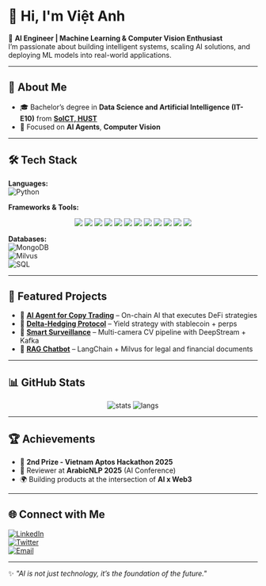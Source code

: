 # 👋 Hi, I'm Việt Anh  

🚀 **AI Engineer | Machine Learning & Computer Vision Enthusiast**  
I’m passionate about building intelligent systems, scaling AI solutions, and deploying ML models into real-world applications.  

---

## 🌟 About Me
- 🎓 Bachelor’s degree in **Data Science and Artificial Intelligence (IT-E10)** from [**SoICT, HUST**](https://soict.hust.edu.vn/)  
- 🎯 Focused on **AI Agents**, **Computer Vision** 
---

## 🛠️ Tech Stack

**Languages:**  
![Python](https://img.shields.io/badge/Python-3776AB?style=for-the-badge&logo=python&logoColor=white)  

**Frameworks & Tools:**  
<p align="center">
  <img src="https://img.shields.io/badge/DeepStream-76B900?style=for-the-badge&logo=nvidia&logoColor=white" />
  <img src="https://img.shields.io/badge/PyTorch-EE4C2C?style=for-the-badge&logo=pytorch&logoColor=white" />
  <img src="https://img.shields.io/badge/ONNX-005CED?style=for-the-badge&logo=onnx&logoColor=white" />
  <img src="https://img.shields.io/badge/RKNN-009688?style=for-the-badge&logo=rockchip&logoColor=white" />
  <img src="https://img.shields.io/badge/TensorRT-76B900?style=for-the-badge&logo=nvidia&logoColor=white" />
  <img src="https://img.shields.io/badge/TensorFlow-FF6F00?style=for-the-badge&logo=tensorflow&logoColor=white" />
  <img src="https://img.shields.io/badge/Docker-2496ED?style=for-the-badge&logo=docker&logoColor=white" />
  <img src="https://img.shields.io/badge/Docker_Compose-2496ED?style=for-the-badge&logo=docker&logoColor=white" />
  <img src="https://img.shields.io/badge/FastAPI-009688?style=for-the-badge&logo=fastapi&logoColor=white" />
  <img src="https://img.shields.io/badge/LangChain-000000?style=for-the-badge&logo=chainlink&logoColor=white" />
  <img src="https://img.shields.io/badge/LangGraph-4CAF50?style=for-the-badge&logo=graph&logoColor=white" />
  <img src="https://img.shields.io/badge/MLflow-0194E2?style=for-the-badge&logo=mlflow&logoColor=white" />
</p>

**Databases:**  
![MongoDB](https://img.shields.io/badge/MongoDB-47A248?style=for-the-badge&logo=mongodb&logoColor=white)  
![Milvus](https://img.shields.io/badge/Milvus-00B8D9?style=for-the-badge&logo=milvus&logoColor=white)  
![SQL](https://img.shields.io/badge/SQL-003B57?style=for-the-badge&logo=sqlite&logoColor=white)  

---

## 🚀 Featured Projects

- 🔹 **[AI Agent for Copy Trading](#)** – On-chain AI that executes DeFi strategies  
- 🔹 **[Delta-Hedging Protocol](#)** – Yield strategy with stablecoin + perps  
- 🔹 **[Smart Surveillance](#)** – Multi-camera CV pipeline with DeepStream + Kafka  
- 🔹 **[RAG Chatbot](#)** – LangChain + Milvus for legal and financial documents  

---

## 📊 GitHub Stats

<p align="center">
  <img src="https://github-readme-stats.vercel.app/api?username=your-username&show_icons=true&theme=radical" alt="stats" />
  <img src="https://github-readme-stats.vercel.app/api/top-langs/?username=your-username&layout=compact&theme=radical" alt="langs" />
</p>

---

## 🏆 Achievements
- 🥈 **2nd Prize - Vietnam Aptos Hackathon 2025**  
- 🧠 Reviewer at **ArabicNLP 2025** (AI Conference)  
- 🌍 Building products at the intersection of **AI x Web3**  

---

## 🌐 Connect with Me
[![LinkedIn](https://img.shields.io/badge/LinkedIn-0A66C2?style=for-the-badge&logo=linkedin&logoColor=white)](https://linkedin.com/in/your-link)  
[![Twitter](https://img.shields.io/badge/Twitter-1DA1F2?style=for-the-badge&logo=twitter&logoColor=white)](https://twitter.com/your-handle)  
[![Email](https://img.shields.io/badge/Email-D14836?style=for-the-badge&logo=gmail&logoColor=white)](mailto:yourmail@example.com)  

---

✨ *"AI is not just technology, it’s the foundation of the future."*
